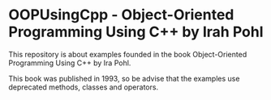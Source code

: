# OOPUsingCpp - Object-Oriented Programming Using C++ by Irah Pohl

This repository is about examples founded in the book Object-Oriented Programming Using C++ by Ira Pohl.

This book was published in 1993, so be advise that the examples use deprecated methods, classes and operators.
